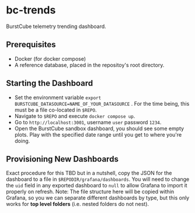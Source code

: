 # bc-trends
BurstCube telemetry trending dashboard. 

## Prerequisites
- Docker (for docker compose)
- A reference database, placed in the repositoy's root directory.

## Starting the Dashboard
- Set the environment variable `export BURSTCUBE_DATASOURCE=NAME_OF_YOUR_DATASOURCE` . For the time being, this must be a file co-located in `$REPO`. 
- Navigate to `$REPO` and execute `docker compose up`. 
- Go to `http://localhost:3001`, username `user` password `1234`.
- Open the BurstCube sandbox dashboard, you should see some empty plots. Play with the specified date range until you get to where you're doing.

## Provisioning New Dashboards
Exact procedure for this TBD but in a nutshell, copy the JSON for the dashboard to a file in `$REPODIR/grafana/dashboards`. 
You will need to change the `uid` field in any exported dashboard to `null` to allow Grafana to import it properly on refresh. 
Note: The file structure here will be copied within Grafana, so you we can separate different dashboards by type, but this only works for **top level folders** 
(i.e. nested folders do not nest). 
